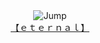 <div align="center">
    <img src="https://cdn.discordapp.com/emojis/1155918238442606713.gif" alt="Jump"><br>
    <a href="https://eternalbliss.lol">【﻿ｅｔｅｒｎａｌ】</a>
</div>
